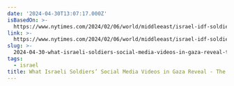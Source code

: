 ```yaml
---
date: '2024-04-30T13:07:17.000Z'
isBasedOn: >-
  https://www.nytimes.com/2024/02/06/world/middleeast/israel-idf-soldiers-war-social-media-video.html
link: >-
  https://www.nytimes.com/2024/02/06/world/middleeast/israel-idf-soldiers-war-social-media-video.html
slug: >-
  2024-04-30-what-israeli-soldiers-social-media-videos-in-gaza-reveal-the-new-york-ti
tags:
  - israel
title: What Israeli Soldiers’ Social Media Videos in Gaza Reveal - The New York Ti
---
```


